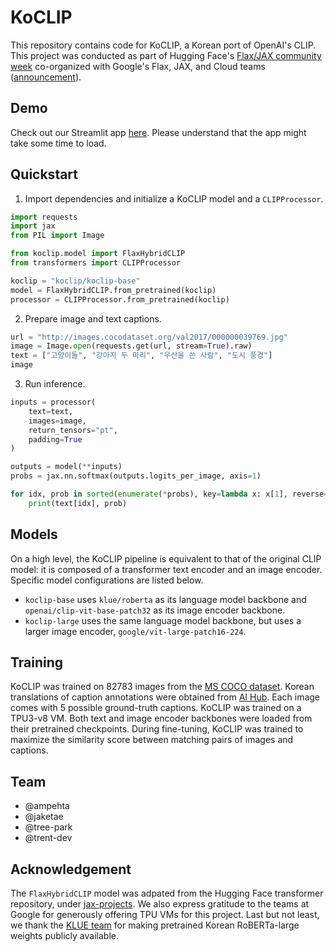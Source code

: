 # KoCLIP

This repository contains code for KoCLIP, a Korean port of OpenAI's CLIP. This project was conducted as part of Hugging Face's [Flax/JAX community week](https://github.com/huggingface/transformers/blob/master/examples/research_projects/jax-projects/README.md#quickstart-flax-and-jax) co-organized with Google's Flax, JAX, and Cloud teams ([announcement](https://discuss.huggingface.co/t/open-to-the-community-community-week-using-jax-flax-for-nlp-cv/7104)).

## Demo

Check out our Streamlit app [here](https://tinyurl.com/koclip-app). Please understand that the app might take some time to load.

## Quickstart

1. Import dependencies and initialize a KoCLIP model and a `CLIPProcessor`.

```python
import requests
import jax
from PIL import Image

from koclip.model import FlaxHybridCLIP
from transformers import CLIPProcessor

koclip = "koclip/koclip-base"
model = FlaxHybridCLIP.from_pretrained(koclip)
processor = CLIPProcessor.from_pretrained(koclip)
```

2. Prepare image and text captions.

```python
url = "http://images.cocodataset.org/val2017/000000039769.jpg"
image = Image.open(requests.get(url, stream=True).raw)
text = ["고양이들", "강아지 두 마리", "우산을 쓴 사람", "도시 풍경"]
image
```

3. Run inference.

```python
inputs = processor(
    text=text,
    images=image, 
    return_tensors="pt", 
    padding=True
)

outputs = model(**inputs)
probs = jax.nn.softmax(outputs.logits_per_image, axis=1)

for idx, prob in sorted(enumerate(*probs), key=lambda x: x[1], reverse=True):
    print(text[idx], prob)
```

## Models

On a high level, the KoCLIP pipeline is equivalent to that of the original CLIP model: it is composed of a transformer text encoder and an image encoder. Specific model configurations are listed below.

* `koclip-base` uses `klue/roberta` as its language model backbone and `openai/clip-vit-base-patch32` as its image encoder backbone. 
* `koclip-large` uses the same language model backbone, but uses a larger image encoder, `google/vit-large-patch16-224`.

## Training

KoCLIP was trained on 82783 images from the [MS COCO dataset](https://cocodataset.org/). Korean translations of caption annotations were obtained from [AI Hub](https://aihub.or.kr/keti_data_board/visual_intelligence). Each image comes with 5 possible ground-truth captions. KoCLIP was trained on a TPU3-v8 VM. Both text and image encoder backbones were loaded from their pretrained checkpoints. During fine-tuning, KoCLIP was trained to maximize the similarity score between matching pairs of images and captions.

## Team

* @ampehta
* @jaketae
* @tree-park
* @trent-dev

## Acknowledgement

The `FlaxHybridCLIP` model was adpated from the Hugging Face transformer repository, under [jax-projects](https://github.com/huggingface/transformers/tree/master/examples/research_projects/jax-projects/hybrid_clip).  We also express gratitude to the teams at Google for generously offering TPU VMs for this project. Last but not least, we thank the [KLUE team](https://github.com/KLUE-benchmark) for making pretrained Korean RoBERTa-large weights publicly available.

